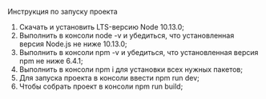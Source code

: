 Инструкция по запуску проекта

1. Скачать и установить LTS-версию Node 10.13.0;
2. Выполнить в консоли node -v и убедиться, что установленная версия Node.js не ниже 10.13.0;
3. Выполнить в консоли npm -v и убедиться, что установленная версия npm не ниже 6.4.1;
4. Выполнить в консоли npm i для установки всех нужных пакетов;
5. Для запуска проекта в консоли ввести npm run dev;
6. Чтобы собрать проект в консоли npm run build;
